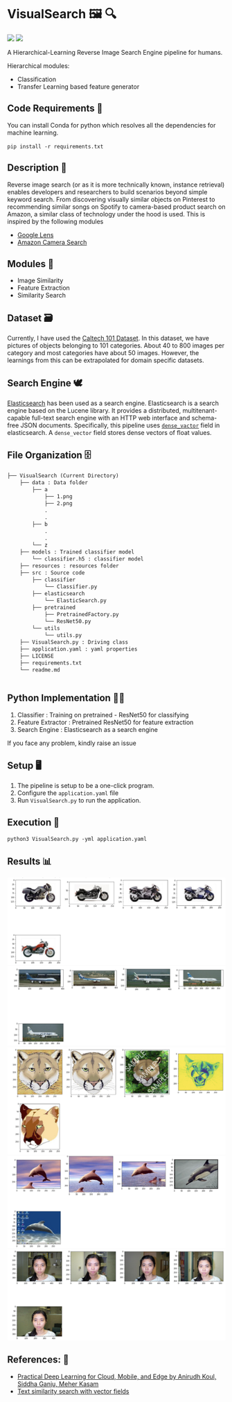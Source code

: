 # VisualSearch 🖼️ 🔍

[![](https://img.shields.io/github/license/sourcerer-io/hall-of-fame.svg?colorB=ff0000)](https://github.com/akshaybahadur21/Emojinator/blob/master/LICENSE.md)  [![](https://img.shields.io/badge/Akshay-Bahadur-brightgreen.svg?colorB=ff0000)](https://akshaybahadur.com)

A Hierarchical-Learning Reverse Image Search Engine pipeline for humans. 

Hierarchical modules:
- Classification
- Transfer Learning based feature generator

## Code Requirements 🦄
You can install Conda for python which resolves all the dependencies for machine learning.

`pip install -r requirements.txt`

## Description 🌈

Reverse image search (or as it is more technically known, instance retrieval) enables developers and researchers to build scenarios beyond simple keyword search. From discovering visually similar objects on Pinterest to recommending similar songs on Spotify to camera-based product search on Amazon, a similar class of technology under the hood is used. This is inspired by the following modules 
- [Google Lens](https://lens.google/) 
- [Amazon Camera Search](https://www.amazon.com/b?ie=UTF8&node=17387598011)


## Modules 💫
- Image Similarity
- Feature Extraction
- Similarity Search

## Dataset 🗃️
Currently, I have used the [Caltech 101 Dataset](http://www.vision.caltech.edu/Image_Datasets/Caltech101/). In this dataset, we have pictures of objects belonging to 101 categories. About 40 to 800 images per category and most categories have about 50 images. However, the learnings from this can be extrapolated for domain specific datasets.

## Search Engine 🕊️
[Elasticsearch](https://www.elastic.co/) has been used as a search engine. Elasticsearch is a search engine based on the Lucene library. It provides a distributed, multitenant-capable full-text search engine with an HTTP web interface and schema-free JSON documents. Specifically, this pipeline uses [`dense_vactor`](https://www.elastic.co/guide/en/elasticsearch/reference/current/dense-vector.html) field in elasticsearch. A `dense_vector` field stores dense vectors of float values. 

## File Organization 🗄️

```shell
├── VisualSearch (Current Directory)
    ├── data : Data folder
        ├── a
            ├── 1.png
            ├── 2.png
            .
            .
        ├── b
            .
            .
        └── z
    ├── models : Trained classifier model
        └── classifier.h5 : classifier model
    ├── resources : resources folder
    ├── src : Source code
        ├── classifier
            └── Classifier.py
        ├── elasticsearch
            └── ElasticSearch.py
        ├── pretrained
            ├── PretrainedFactory.py
            └── ResNet50.py
        └── utils
            └── utils.py
    ├── VisualSearch.py : Driving class
    ├── application.yaml : yaml properties
    ├── LICENSE
    ├── requirements.txt
    └── readme.md
        
```

## Python  Implementation 👨‍🔬

1) Classifier : Training on pretrained - ResNet50 for classifying
2) Feature Extractor : Pretrained ResNet50 for feature extraction
3) Search Engine : Elasticsearch as a search engine

If you face any problem, kindly raise an issue

## Setup 🖥️

1) The pipeline is setup to be a one-click program.
2) Configure the `application.yaml` file
3) Run `VisualSearch.py` to run the application.


## Execution 🐉

```
python3 VisualSearch.py -yml application.yaml
```

## Results 📊
<img src="https://github.com/akshaybahadur21/VisualSearch/blob/main/resources/bike.png">
<img src="https://github.com/akshaybahadur21/VisualSearch/blob/main/resources/plane.png">
<img src="https://github.com/akshaybahadur21/VisualSearch/blob/main/resources/tiger.png">
<img src="https://github.com/akshaybahadur21/VisualSearch/blob/main/resources/dolphin.png">
<img src="https://github.com/akshaybahadur21/VisualSearch/blob/main/resources/face.png">

## References: 🔱
 
 - [Practical Deep Learning for Cloud, Mobile, and Edge by Anirudh Koul, Siddha Ganju, Meher Kasam](https://www.oreilly.com/library/view/practical-deep-learning/9781492034858/ch04.html)
 - [Text similarity search with vector fields](https://www.elastic.co/blog/text-similarity-search-with-vectors-in-elasticsearch)
